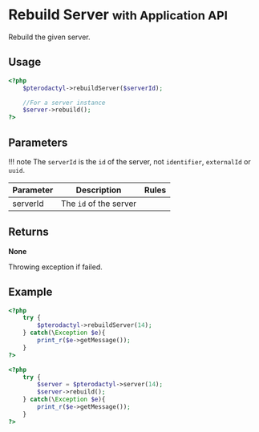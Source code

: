 # Rebuild Server <small>with Application API</small>
Rebuild the given server.

## Usage
``` php
<?php
	$pterodactyl->rebuildServer($serverId);

	//For a server instance
	$server->rebuild();
?>
```

## Parameters

!!! note
    The `serverId` is the `id` of the server, not `identifier`, `externalId` or `uuid`.

| Parameter | Description | Rules |
| - | - | - |
| serverId | The `id` of the server | |

## Returns
**None**

Throwing exception if failed.

## Example

``` php
<?php
	try {
		$pterodactyl->rebuildServer(14);
	} catch(\Exception $e){
		print_r($e->getMessage());
	}
?>
```

``` php
<?php
	try {
		$server = $pterodactyl->server(14);
		$server->rebuild();
	} catch(\Exception $e){
		print_r($e->getMessage());
	}
?>
```